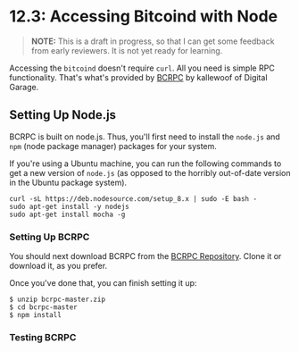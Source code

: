 # 12.3: Accessing Bitcoind with Node

> **NOTE:** This is a draft in progress, so that I can get some feedback from early reviewers. It is not yet ready for learning.

Accessing the `bitcoind` doesn't require `curl`. All you need is simple RPC functionality. That's what's provided by [BCRPC](https://github.com/dgarage/bcrpc) by kallewoof of Digital Garage.

## Setting Up Node.js

BCRPC is built on node.js. Thus, you'll first need to install the `node.js` and `npm` (node package manager) packages for your system. 

If you're using a Ubuntu machine, you can run the following commands to get a new version of `node.js` (as opposed to the horribly out-of-date version in the Ubuntu package system).
```
curl -sL https://deb.nodesource.com/setup_8.x | sudo -E bash -
sudo apt-get install -y nodejs
sudo apt-get install mocha -g
```
### Setting Up BCRPC

You should next download BCRPC from the [BCRPC Repository](https://github.com/dgarage/bcrpc). Clone it or download it, as you prefer.

Once you've done that, you can finish setting it up:
```
$ unzip bcrpc-master.zip
$ cd bcrpc-master
$ npm install
```

### Testing BCRPC

